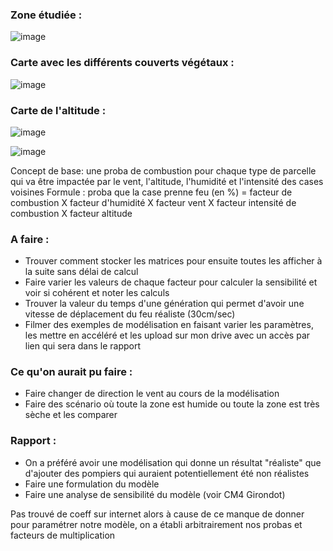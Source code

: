 <h3>Zone étudiée :</h3>

![image](https://user-images.githubusercontent.com/92827382/202258412-4162d9cf-3c47-4ca9-9695-1b0af9f15dae.png)

<h3> Carte avec les différents couverts végétaux :</h3>

![image](https://user-images.githubusercontent.com/92827382/202259317-9d922d98-4919-4bdc-b853-e56450142215.png)


<h3> Carte de l'altitude :</h3>

![image](https://user-images.githubusercontent.com/92827382/199605937-7257bc75-9346-4843-9913-4ddb1235babe.png)

![image](https://user-images.githubusercontent.com/92827382/202864202-db2d7b44-7fa1-4399-9d72-9e94a946f4d9.png)


Concept de base: une proba de combustion pour chaque type de parcelle qui va être impactée par le vent, l'altitude, l'humidité et l'intensité des cases voisines
Formule : proba que la case prenne feu (en %) = facteur de combustion X facteur d'humidité X facteur vent X facteur intensité de combustion X facteur altitude

<h3> A faire : </h3>

- Trouver comment stocker les matrices pour ensuite toutes les afficher à la suite sans délai de calcul
- Faire varier les valeurs de chaque facteur pour calculer la sensibilité et voir si cohérent et noter les calculs
- Trouver la valeur du temps d'une génération qui permet d'avoir une vitesse de déplacement du feu réaliste (30cm/sec)
- Filmer des exemples de modélisation en faisant varier les paramètres, les mettre en accéléré et les upload sur mon drive avec un accès par lien qui sera dans le rapport



<h3> Ce qu'on aurait pu faire : </h3>

- Faire changer de direction le vent au cours de la modélisation
- Faire des scénario où toute la zone est humide ou toute la zone est très sèche et les comparer

<h3>Rapport : </h3> 

- On a préféré avoir une modélisation qui donne un résultat "réaliste" que d'ajouter des pompiers qui auraient potentiellement été non réalistes 
- Faire une formulation du modèle
- Faire une analyse de sensibilité du modèle (voir CM4 Girondot)

Pas trouvé de coeff sur internet alors à cause de ce manque de donner pour paramétrer notre modèle, on a établi arbitrairement nos probas et facteurs de multiplication
